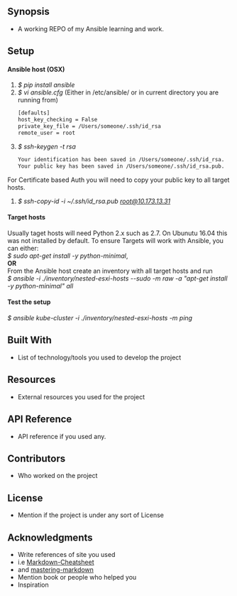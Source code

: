 ## Synopsis
+ A working REPO of my Ansible learning and work.

## Setup
 
#### Ansible host (OSX)
1. *$ pip install ansible*
1. *$ vi ansible.cfg*    (Either in /etc/ansible/ or in current directory you are running from)
    ``` bash
    [defaults]
    host_key_checking = False
    private_key_file = /Users/someone/.ssh/id_rsa
    remote_user = root
    ```
1. *$ ssh-keygen -t rsa*
    ``` bash
    Your identification has been saved in /Users/someone/.ssh/id_rsa.
    Your public key has been saved in /Users/someone/.ssh/id_rsa.pub.
    ```
For Certificate based Auth you will need to copy your public key to all target hosts.
1. *$ ssh-copy-id -i ~/.ssh/id_rsa.pub root@10.173.13.31*

#### Target hosts
Usually taget hosts will need Python 2.x such as 2.7. On Ubunutu 16.04 this was not installed by default. To ensure Targets will work with Ansible, you can either:  
  *$ sudo apt-get install -y python-minimal*,  
  **OR**  
  From the Ansible host create an inventory with all target hosts and run  
  *$ ansible -i ./inventory/nested-esxi-hosts --sudo -m raw -a "apt-get install -y python-minimal" all*

#### Test the setup
  *$ ansible kube-cluster -i ./inventory/nested-esxi-hosts -m ping*


## Built With
+ List of technology/tools you used to develop the project
## Resources
+ External resources you used for the project
## API Reference
+ API reference if you used any.
## Contributors
+ Who worked on the project
## License
+ Mention if the project is under any sort of License
## Acknowledgments
+ Write references of site you used
+ i.e [Markdown-Cheatsheet](https://github.com/adam-p/markdown-here/wiki/Markdown-Cheatsheet)
+ and [mastering-markdown](https://guides.github.com/features/mastering-markdown/)
+ Mention book or people who helped you
+ Inspiration